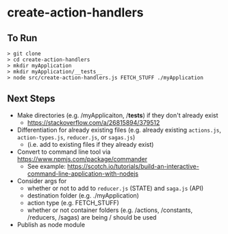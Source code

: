 # create-action-handlers

## To Run
```
> git clone 
> cd create-action-handlers
> mkdir myApplication
> mkdir myApplication/__tests__
> node src/create-action-handlers.js FETCH_STUFF ./myApplication
```

## Next Steps
* Make directories (e.g. /myApplicaiton, /__tests__) if they don't already exist
  * https://stackoverflow.com/a/26815894/379512
* Differentiation for already existing files (e.g. already existing `actions.js`, `action-types.js`, `reducer.js`, or `sagas.js`)
  * (i.e. add to existing files if they already exist)
* Convert to command line tool via https://www.npmjs.com/package/commander 
  * See example: https://scotch.io/tutorials/build-an-interactive-command-line-application-with-nodejs
* Consider args for 
  * whether or not to add to `reducer.js` (STATE) and `saga.js` (API)
  * destination folder (e.g. ./myApplication)
  * action type (e.g. FETCH_STUFF)
  * whether or not container folders (e.g. /actions, /constants, /reducers, /sagas) are being / should be used
* Publish as node module
